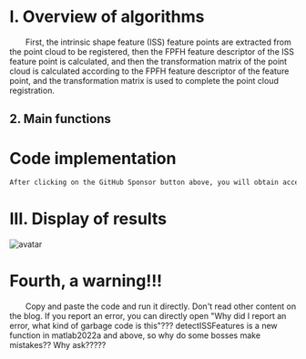 #  I. Overview of algorithms 

   First, the intrinsic shape feature (ISS) feature points are extracted from the point cloud to be registered, then the FPFH feature descriptor of the ISS feature point is calculated, and then the transformation matrix of the point cloud is calculated according to the FPFH feature descriptor of the feature point, and the transformation matrix is used to complete the point cloud registration. 

##  2. Main functions 

#  Code implementation 

  ```python  
After clicking on the GitHub Sponsor button above, you will obtain access permissions to my private code repository ( https://github.com/slowlon/my_code_bar ) to view this blog code. By searching the code number of this blog, you can find the code you need, code number is: 2024020309574568721
  ```  
#  III. Display of results 

 ![avatar]( a81632ce3c514a819b8f03b80c8ba0c2.png) 

#  Fourth, a warning!!! 

   Copy and paste the code and run it directly. Don't read other content on the blog. If you report an error, you can directly open "Why did I report an error, what kind of garbage code is this"??? detectISSFeatures is a new function in matlab2022a and above, so why do some bosses make mistakes?? Why ask?????  

